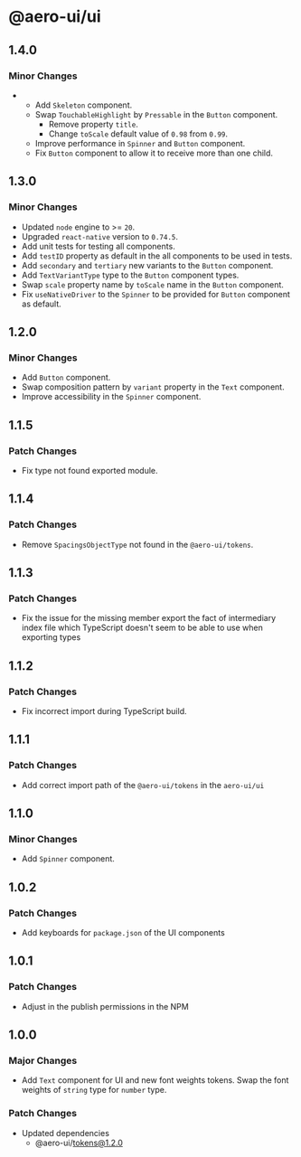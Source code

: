 # @aero-ui/ui

## 1.4.0

### Minor Changes

- - Add `Skeleton` component.
  - Swap `TouchableHighlight` by `Pressable` in the `Button` component.
    - Remove property `title`.
    - Change `toScale` default value of `0.98` from `0.99`.
  - Improve performance in `Spinner` and `Button` component.
  - Fix `Button` component to allow it to receive more than one child.

## 1.3.0

### Minor Changes

- Updated `node` engine to >= `20`.
- Upgraded `react-native` version to `0.74.5`.
- Add unit tests for testing all components.
- Add `testID` property as default in the all components to be used in tests.
- Add `secondary` and `tertiary` new variants to the `Button` component.
- Add `TextVariantType` type to the `Button` component types.
- Swap `scale` property name by `toScale` name in the `Button` component.
- Fix `useNativeDriver` to the `Spinner` to be provided for `Button` component as default.

## 1.2.0

### Minor Changes

- Add `Button` component.
- Swap composition pattern by `variant` property in the `Text` component.
- Improve accessibility in the `Spinner` component.

## 1.1.5

### Patch Changes

- Fix type not found exported module.

## 1.1.4

### Patch Changes

- Remove `SpacingsObjectType` not found in the `@aero-ui/tokens`.

## 1.1.3

### Patch Changes

- Fix the issue for the missing member export the fact of intermediary index file which TypeScript doesn't seem to be able to use when exporting types

## 1.1.2

### Patch Changes

- Fix incorrect import during TypeScript build.

## 1.1.1

### Patch Changes

- Add correct import path of the `@aero-ui/tokens` in the `aero-ui/ui`

## 1.1.0

### Minor Changes

- Add `Spinner` component.

## 1.0.2

### Patch Changes

- Add keyboards for `package.json` of the UI components

## 1.0.1

### Patch Changes

- Adjust in the publish permissions in the NPM

## 1.0.0

### Major Changes

- Add `Text` component for UI and new font weights tokens. Swap the font weights of `string` type for `number` type.

### Patch Changes

- Updated dependencies
  - @aero-ui/tokens@1.2.0
